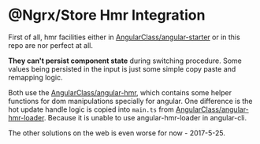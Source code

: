 # @Ngrx/Store Hmr Integration

First of all, hmr facilities either in [AngularClass/angular-starter](https://github.com/AngularClass/angular-starter) or in this repo are nor perfect at all. 

**They can't persist component state** during switching procedure. Some values being persisted in the input is just some simple copy paste and remapping logic.

Both use the [AngularClass/angular-hmr](https://github.com/AngularClass/angular-hmr), which contains some helper functions for dom manipulations specially for angular. One difference is the hot update handle logic is copied into `main.ts` from [AngularClass/angular-hmr-loader](https://github.com/AngularClass/angular-hmr-loader). Because it is unable to use angular-hmr-loader in angular-cli.

The other solutions on the web is even worse for now - 2017-5-25.
